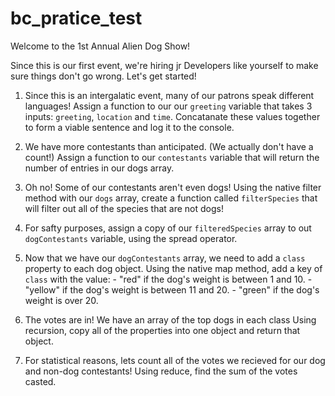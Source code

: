 # bc_pratice_test
Welcome to the 1st Annual Alien Dog Show!

Since this is our first event, we're hiring jr Developers like yourself to make sure things don't go wrong.
Let's get started!


1. Since this is an intergalatic event, many of our patrons speak different languages!
    Assign a function to our our `greeting` variable that takes 3 inputs: `greeting`, `location` and `time`. Concatanate these values together to form a viable sentence and log it to the console.

2. We have more contestants than anticipated. (We actually don't have a count!)
    Assign a function to our `contestants` variable that will return the number of entries in our dogs array. 


3. Oh no! Some of our contestants aren't even dogs!
    Using the native filter method with our `dogs` array, create a function called `filterSpecies` that will filter out all of the species that are not dogs! 

4. For safty purposes, assign a copy of our `filteredSpecies` array to out `dogContestants` variable, using the spread operator.

5. Now that we have our `dogContestants` array, we need to add a `class` property to each dog object.
    Using the native map method, add a key of `class` with the value:
        - "red" if the dog's weight is between 1 and 10.
        - "yellow" if the dog's weight is between 11 and 20.
        - "green" if the dog's weight is over 20.


6. The votes are in! We have an array of the top dogs in each class
    Using recursion, copy all of the properties into one object and return that object.


7. For statistical reasons, lets count all of the votes we recieved for our dog and non-dog contestants!
    Using reduce, find the sum of the votes casted.